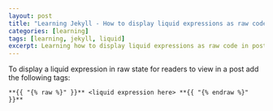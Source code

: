 ```yaml
---
layout: post
title: "Learning Jekyll - How to display liquid expressions as raw code in posts"
categories: [learning]
tags: [learning, jekyll, liquid]
excerpt: Learning how to display liquid expressions as raw code in posts
---
```


To display a liquid expression in raw state for readers to view in a post add the following tags:

```
**{{ "{% raw %}" }}** <liquid expression here> **{{ "{% endraw %}" }}**
```